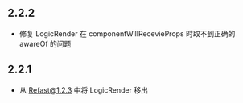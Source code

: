 ## 2.2.2
- 修复 LogicRender 在 componentWillRecevieProps 时取不到正确的 awareOf 的问题
## 2.2.1
- 从 Refast@1.2.3 中将 LogicRender 移出
